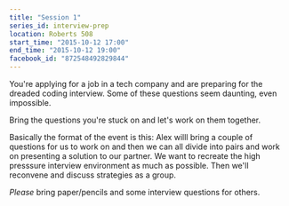 ```yaml
---
title: "Session 1"
series_id: interview-prep
location: Roberts 508
start_time: "2015-10-12 17:00"
end_time: "2015-10-12 19:00"
facebook_id: "872548492829844"
---
```


You're applying for a job in a tech company and are preparing for the dreaded coding interview. Some of these questions seem daunting, even impossible.

Bring the questions you're stuck on and let's work on them together.

Basically the format of the event is this:
Alex willl bring a couple of questions for us to work on and then we can all divide into pairs and work on presenting a solution to our partner. We want to recreate the high presssure interview environment as much as possible. Then we'll reconvene and discuss strategies as a group.

_Please_ bring paper/pencils and some interview questions for others.
